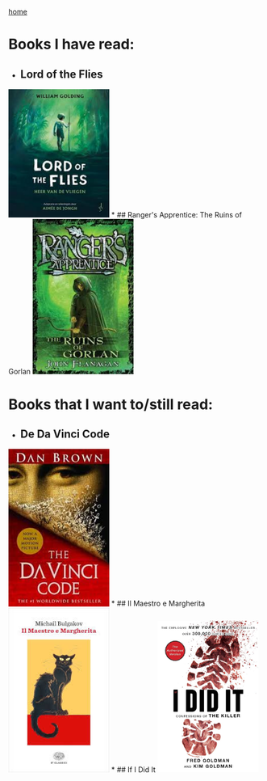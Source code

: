 [home](index.md)
# Books I have read:
*  ## Lord of the Flies
<img src="images/lordoftheflies.jpg" width="200">
*  ## Ranger's Apprentice: The Ruins of Gorlan
<img src="images/ruinsofgorlan.jpg" width="200">

# Books that I want to/still read:

* ## De Da Vinci Code
<img src="images/davincicode.jpg" width="200">
* ## Il Maestro e Margherita
<img src="images/margherita.jpg" width="200">
* ## If I Did It
<img src="images/OJ.jpg" width="200">
